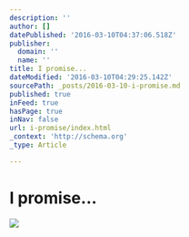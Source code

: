 ```yaml
---
description: ''
author: []
datePublished: '2016-03-10T04:37:06.518Z'
publisher:
  domain: ''
  name: ''
title: I promise...
dateModified: '2016-03-10T04:29:25.142Z'
sourcePath: _posts/2016-03-10-i-promise.md
published: true
inFeed: true
hasPage: true
inNav: false
url: i-promise/index.html
_context: 'http://schema.org'
_type: Article

---
```

# I promise...
![](https://the-grid-user-content.s3-us-west-2.amazonaws.com/269a6187-6700-4acf-9464-fdd06147b889.png)